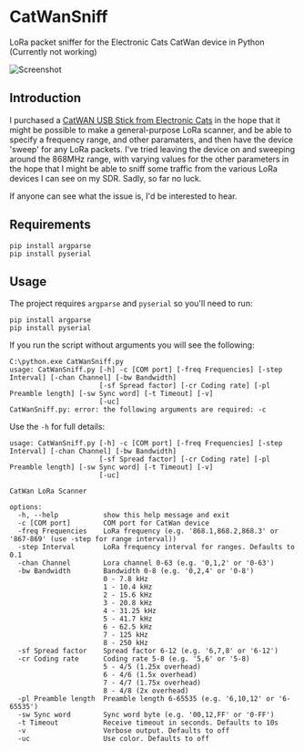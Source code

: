 # CatWanSniff
LoRa packet sniffer for the Electronic Cats CatWan device in Python (Currently not working)

![Screenshot](https://github.com/James-P-D/CanWanSniff/blob/main/screenshot.png)

## Introduction

I purchased a [CatWAN USB Stick from Electronic Cats](https://electroniccats.com/store/catwan-usb-stick/) in the hope that it might be possible to make a general-purpose LoRa scanner, and be able to specify a frequency range, and other paramaters, and then have the device 'sweep' for any LoRa packets. I've tried leaving the device on and sweeping around the 868MHz range, with varying values for the other parameters in the hope that I might be able to sniff some traffic from the various LoRa devices I can see on my SDR. Sadly, so far no luck.

If anyone can see what the issue is, I'd be interested to hear.

## Requirements

```
pip install argparse
pip install pyserial
```

## Usage

The project requires `argparse` and `pyserial` so you'll need to run:

```
pip install argparse
pip install pyserial
```

If you run the script without arguments you will see the following:

```
C:\python.exe CatWanSniff.py
usage: CatWanSniff.py [-h] -c [COM port] [-freq Frequencies] [-step Interval] [-chan Channel] [-bw Bandwidth]
                      [-sf Spread factor] [-cr Coding rate] [-pl Preamble length] [-sw Sync word] [-t Timeout] [-v]
                      [-uc]
CatWanSniff.py: error: the following arguments are required: -c
```

Use the `-h` for full details:

```
usage: CatWanSniff.py [-h] -c [COM port] [-freq Frequencies] [-step Interval] [-chan Channel] [-bw Bandwidth]
                      [-sf Spread factor] [-cr Coding rate] [-pl Preamble length] [-sw Sync word] [-t Timeout] [-v]
                      [-uc]

CatWan LoRa Scanner

options:
  -h, --help           show this help message and exit
  -c [COM port]        COM port for CatWan device
  -freq Frequencies    LoRa frequency (e.g. '868.1,868.2,868.3' or '867-869' (use -step for range interval))
  -step Interval       LoRa frequency interval for ranges. Defaults to 0.1
  -chan Channel        Lora channel 0-63 (e.g. '0,1,2' or '0-63')
  -bw Bandwidth        Bandwidth 0-8 (e.g. '0,2,4' or '0-8')
                       0 - 7.8 kHz
                       1 - 10.4 kHz
                       2 - 15.6 kHz
                       3 - 20.8 kHz
                       4 - 31.25 kHz
                       5 - 41.7 kHz
                       6 - 62.5 kHz
                       7 - 125 kHz
                       8 - 250 kHz
  -sf Spread factor    Spread factor 6-12 (e.g. '6,7,8' or '6-12')
  -cr Coding rate      Coding rate 5-8 (e.g. '5,6' or '5-8)
                       5 - 4/5 (1.25x overhead)
                       6 - 4/6 (1.5x overhead)
                       7 - 4/7 (1.75x overhead)
                       8 - 4/8 (2x overhead)
  -pl Preamble length  Preamble length 6-65535 (e.g. '6,10,12' or '6-65535')
  -sw Sync word        Sync word byte (e.g. '00,12,FF' or '0-FF')
  -t Timeout           Receive timeout in seconds. Defaults to 10s
  -v                   Verbose output. Defaults to off
  -uc                  Use color. Defaults to off
```
